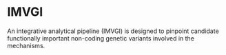 # IMVGI
An integrative analytical pipeline (IMVGI) is designed to pinpoint candidate functionally important non-coding genetic variants involved in the mechanisms.
